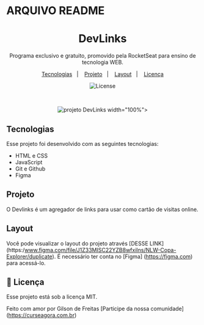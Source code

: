 # ARQUIVO README


<h1 align="center"> DevLinks </h1>

<p align="center">
Programa exclusivo e gratuito, promovido pela RocketSeat para ensino de tecnologia WEB.
</p>

<p align="center">
  <a href="#-tecnologias">Tecnologias</a>&nbsp;&nbsp;&nbsp;|&nbsp;&nbsp;&nbsp;
  <a href="#-projeto">Projeto</a>&nbsp;&nbsp;&nbsp;|&nbsp;&nbsp;&nbsp;
  <a href="#-layout">Layout</a>&nbsp;&nbsp;&nbsp;|&nbsp;&nbsp;&nbsp;
  <a href="#memo-licença">Licença</a>
</p>

<p align="center">
  <img alt="License" src="https://img.shields.io/static/v1?label=license&message-MIT&color=49AA26&labelColor=000000">
</p>

<br>

<p align="center">
  <img alt="projeto DevLinks" src=".github/preview.pjg">
  width="100%">
</p>

## Tecnologias

Esse projeto foi desenvolvido com as seguintes tecnologias:

 - HTML e CSS
 - JavaScript
 - Git e Github
 - Figma

## Projeto

O Devlinks é um agregador de links para usar como cartão de visitas online.

## Layout

Você pode visualizar o layout do projeto através [DESSE LINK]
(https:/www.figma.com/file/J1Z33MISC22YZB8wfxiIns/NLW-Copa-Explorer/duplicate). É necessário ter conta no [Figma] (https://figma.com) para acessá-lo.

## :memo: Licença

Esse projeto está sob a licença MIT.

Feito com amor por Gilson de Freitas [Participe da nossa comunidade]
(https://curseagora.com.br)